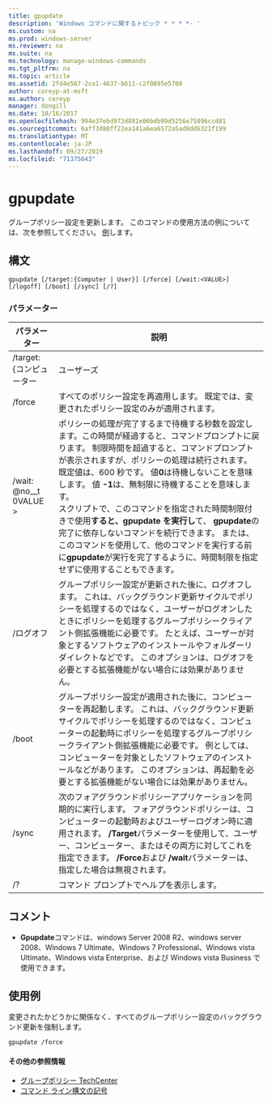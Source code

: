 ```yaml
---
title: gpupdate
description: 'Windows コマンドに関するトピック * * * *- '
ms.custom: na
ms.prod: windows-server
ms.reviewer: na
ms.suite: na
ms.technology: manage-windows-commands
ms.tgt_pltfrm: na
ms.topic: article
ms.assetid: 2fd4e567-2ce1-4637-b611-c2f0895e5708
author: coreyp-at-msft
ms.author: coreyp
manager: dongill
ms.date: 10/16/2017
ms.openlocfilehash: 994e37ebd972d881e06bdb99d5256e75096ccd81
ms.sourcegitcommit: 6aff3d88ff22ea141a6ea6572a5ad8dd6321f199
ms.translationtype: MT
ms.contentlocale: ja-JP
ms.lasthandoff: 09/27/2019
ms.locfileid: "71375643"
---
```

# <a name="gpupdate"></a>gpupdate

グループポリシー設定を更新します。 このコマンドの使用方法の例については、次を参照してください。 [例](#examples)します。

## <a name="syntax"></a>構文

```
gpupdate [/target:{Computer | User}] [/force] [/wait:<VALUE>] [/logoff] [/boot] [/sync] [/?]
```

### <a name="parameters"></a>パラメーター

|     パラメーター     |                                                                                                                                                                                                                                                                                                                             説明                                                                                                                                                                                                                                                                                                                             |
|-------------------|---------------------------------------------------------------------------------------------------------------------------------------------------------------------------------------------------------------------------------------------------------------------------------------------------------------------------------------------------------------------------------------------------------------------------------------------------------------------------------------------------------------------------------------------------------------------------------------------------------------------------------------------------------------------|
| /target: {コンピューター |                                                                                                                                                                                                                                                                                                                                ユーザーズ                                                                                                                                                                                                                                                                                                                                |
|      /force       |                                                                                                                                                                                                                                                                                   すべてのポリシー設定を再適用します。 既定では、変更されたポリシー設定のみが適用されます。                                                                                                                                                                                                                                                                                    |
|  /wait: @no__t 0VALUE >   | ポリシーの処理が完了するまで待機する秒数を設定します。この時間が経過すると、コマンドプロンプトに戻ります。 制限時間を超過すると、コマンドプロンプトが表示されますが、ポリシーの処理は続行されます。 既定値は、600 秒です。 値**0**は待機しないことを意味します。 値 **-1**は、無制限に待機することを意味します。</br>スクリプトで、このコマンドを指定された時間制限付きで使用**すると、gpupdate を実行し**て、 **gpupdate**の完了に依存しないコマンドを続行できます。 または、このコマンドを使用して、他のコマンドを実行する前に**gpupdate**が実行を完了するように、時間制限を指定せずに使用することもできます。 |
|      /ログオフ      |                                                                                                                                   グループポリシー設定が更新された後に、ログオフします。 これは、バックグラウンド更新サイクルでポリシーを処理するのではなく、ユーザーがログオンしたときにポリシーを処理するグループポリシークライアント側拡張機能に必要です。 たとえば、ユーザーが対象とするソフトウェアのインストールやフォルダーリダイレクトなどです。 このオプションは、ログオフを必要とする拡張機能がない場合には効果がありません。                                                                                                                                    |
|       /boot       |                                                                                                                                       グループポリシー設定が適用された後に、コンピューターを再起動します。 これは、バックグラウンド更新サイクルでポリシーを処理するのではなく、コンピューターの起動時にポリシーを処理するグループポリシークライアント側拡張機能に必要です。 例としては、コンピューターを対象としたソフトウェアのインストールなどがあります。 このオプションは、再起動を必要とする拡張機能がない場合には効果がありません。                                                                                                                                        |
|       /sync       |                                                                                                                                                                              次のフォアグラウンドポリシーアプリケーションを同期的に実行します。 フォアグラウンドポリシーは、コンピューターの起動時およびユーザーログオン時に適用されます。 **/Target**パラメーターを使用して、ユーザー、コンピューター、またはその両方に対してこれを指定できます。 **/Force**および **/wait**パラメーターは、指定した場合は無視されます。                                                                                                                                                                               |
|        /?         |                                                                                                                                                                                                                                                                                                                コマンド プロンプトでヘルプを表示します。                                                                                                                                                                                                                                                                                                                 |

## <a name="remarks"></a>コメント

-   **Gpupdate**コマンドは、windows Server 2008 R2、windows server 2008、Windows 7 Ultimate、Windows 7 Professional、Windows vista Ultimate、Windows vista Enterprise、および Windows vista Business で使用できます。

## <a name="examples"></a>使用例

変更されたかどうかに関係なく、すべてのグループポリシー設定のバックグラウンド更新を強制します。

```
gpupdate /force
```

#### <a name="additional-references"></a>その他の参照情報

-   [グループポリシー TechCenter](https://go.microsoft.com/fwlink/?LinkID=145531)
-   [コマンド ライン構文の記号](command-line-syntax-key.md)